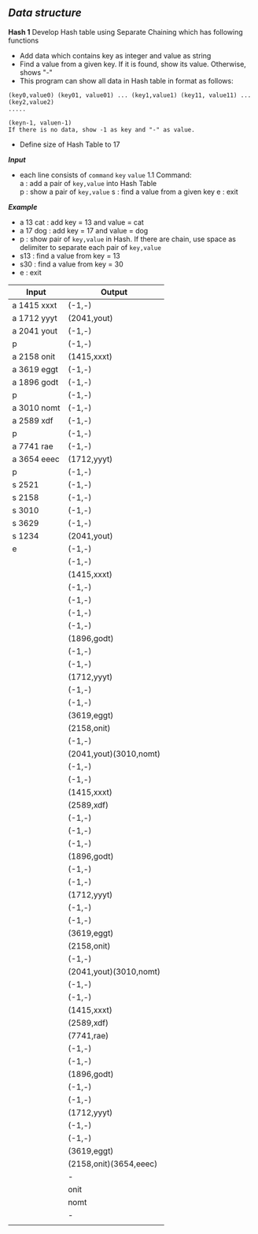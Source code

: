 ***Data structure***
-
**Hash 1**
Develop Hash table using Separate Chaining which has following functions

 - Add data which contains key as integer and value as string
 - Find a value from a given key. If it is found, show its value. Otherwise, shows "-"
 -   This program can show all data in Hash table in format as follows:
    
    (key0,value0) (key01, value01) ... (key1,value1) (key11, value11) ... (key2,value2)  
    .....
    
    (keyn-1, valuen-1)  
    If there is no data, show -1 as key and "-" as value.
- Define size of Hash Table to 17

***Input***
- each line consists of `command` `key` `value`
	1.1 Command:  
    a : add a pair of `key,value` into Hash Table  
    p : show a pair of `key,value`
    s : find a value from a given key 
    e : exit

***Example***
 - a 13 cat : add key = 13 and value = cat  
 - a 17 dog : add key = 17 and value = dog  
 - p : show pair of `key,value` in Hash. If there are chain, use space as delimiter to separate each pair of `key,value `
 - s13 : find a value from key = 13  
- s30 : find a value from key = 30  
- e : exit

| Input | Output |
|---|---|
| a 1415 xxxt|(-1,-)
| a 1712 yyyt|(2041,yout)	
| a 2041 yout|(-1,-)
| p|(-1,-)
| a 2158 onit |(1415,xxxt)
| a 3619 eggt |(-1,-)
| a 1896 godt |(-1,-)
| p|(-1,-)
| a 3010 nomt |(-1,-)
| a 2589 xdf  |(-1,-)
| p  |(-1,-)
| a 7741 rae|(-1,-)
| a 3654 eeec |(1712,yyyt)
| p|(-1,-)
| s 2521|(-1,-)
| s 2158|(-1,-)
| s 3010|(-1,-)
| s 3629|(-1,-)
| s 1234 |(2041,yout)
| e  | (-1,-) 
| | (-1,-)
| | (1415,xxxt)
| | (-1,-)
| | (-1,-)
| | (-1,-)
| | (-1,-)
| | (1896,godt)
| | (-1,-)
| | (-1,-)
| | (1712,yyyt)
| | (-1,-)
| | (-1,-)
| | (3619,eggt)
| | (2158,onit)
| | (-1,-)
| | (2041,yout)(3010,nomt)
| | (-1,-)
| | (-1,-)
| | (1415,xxxt)
| | (2589,xdf)
| | (-1,-)
| | (-1,-)
| | (-1,-)
| | (1896,godt)
| | (-1,-)
| | (-1,-)
| | (1712,yyyt)
| | (-1,-)
| | (-1,-)
| | (3619,eggt)
| | (2158,onit)
| | (-1,-)
| | (2041,yout)(3010,nomt)
| | (-1,-)
| | (-1,-)
| | (1415,xxxt)
| | (2589,xdf)
| | (7741,rae)
| | (-1,-)
| | (-1,-)
| | (1896,godt)
| | (-1,-)
| | (-1,-)
| | (1712,yyyt)
| | (-1,-)
| | (-1,-)
| | (3619,eggt)
| | (2158,onit)(3654,eeec)
| | -
| | onit
| | nomt
| | -
||


